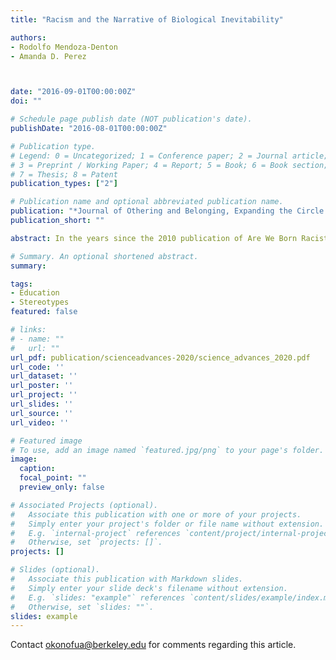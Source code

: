 ```yaml
---
title: "Racism and the Narrative of Biological Inevitability"

authors:
- Rodolfo Mendoza-Denton
- Amanda D. Perez



date: "2016-09-01T00:00:00Z"
doi: ""

# Schedule page publish date (NOT publication's date).
publishDate: "2016-08-01T00:00:00Z"

# Publication type.
# Legend: 0 = Uncategorized; 1 = Conference paper; 2 = Journal article;
# 3 = Preprint / Working Paper; 4 = Report; 5 = Book; 6 = Book section;
# 7 = Thesis; 8 = Patent
publication_types: ["2"]

# Publication name and optional abbreviated publication name.
publication: "*Journal of Othering and Belonging, Expanding the Circle of Concern, 1*"
publication_short: ""

abstract: In the years since the 2010 publication of Are We Born Racist? New Insights from Neuroscience and Positive Psychology, coedited by Mendoza-Denton, the notion of implicit bias—the automatic yet measurable associations that people have about others, and the behaviors that these associations unconsciously influence—has slowly gained traction to inform our understanding of modern racism. The fact that implicit bias occurs outside of our awareness but affects explicit behaviors, from pulling the trigger of a weapon to judging a resume to disciplining young children, can be highly threatening to people’s self-concept. This is particularly true among people who consider themselves egalitarian. It triggers very personal questions about who one really is: “Does my having implicit bias invalidate my egalitarianism?” “Will other people think of me as racist?” “Am I, at a deep and unconscious level, immutably racist?” New findings in neuroscience suggest that the answer might well be no.

# Summary. An optional shortened abstract.
summary: 

tags:
- Education
- Stereotypes
featured: false

# links:
# - name: ""
#   url: ""
url_pdf: publication/scienceadvances-2020/science_advances_2020.pdf
url_code: ''
url_dataset: ''
url_poster: ''
url_project: ''
url_slides: ''
url_source: ''
url_video: ''

# Featured image
# To use, add an image named `featured.jpg/png` to your page's folder. 
image: 
  caption: 
  focal_point: ""
  preview_only: false

# Associated Projects (optional).
#   Associate this publication with one or more of your projects.
#   Simply enter your project's folder or file name without extension.
#   E.g. `internal-project` references `content/project/internal-project/index.md`.
#   Otherwise, set `projects: []`.
projects: []

# Slides (optional).
#   Associate this publication with Markdown slides.
#   Simply enter your slide deck's filename without extension.
#   E.g. `slides: "example"` references `content/slides/example/index.md`.
#   Otherwise, set `slides: ""`.
slides: example
---
```


Contact okonofua@berkeley.edu for comments regarding this article.
